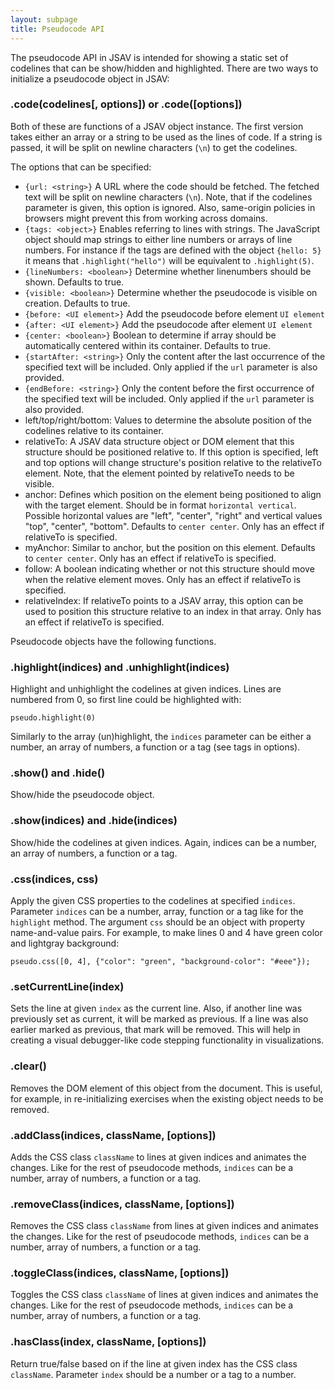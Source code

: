 ```yaml
---
layout: subpage
title: Pseudocode API
---
```


The pseudocode API in JSAV is intended for showing a static set of codelines that can be show/hidden and
  highlighted. There are two ways to initialize a pseudocode object in JSAV:

<h3 class="apimethod">.code(codelines[, options]) or .code([options])</h3>

Both of these are functions of a JSAV object instance. The first version takes either an array or a string 
  to be used as the lines of code. If a string is passed, it will be split on newline characters (```\n```)
  to get the codelines.

The options that can be specified:

 *  ```{url: <string>}``` A URL where the code should be fetched. The fetched text will be split on
    newline characters (```\n```). Note, that if the codelines parameter is given, this option is ignored. Also, same-origin
    policies in browsers might prevent this from working across domains.
 *  ```{tags: <object>}``` Enables referring to lines with strings. The JavaScript object should map strings to either line numbers or arrays of line numbers. For instance if the tags are defined with the object ```{hello: 5}``` it means that ```.highlight("hello")``` will be equivalent to ```.highlight(5)```.
 *  ```{lineNumbers: <boolean>}``` Determine whether linenumbers should be shown. Defaults to true. 
 *  ```{visible: <boolean>}``` Determine whether the pseudocode is visible on creation. Defaults to true.
 *  ```{before: <UI element>}``` Add the pseudocode before element ```UI element```
 *  ```{after: <UI element>}``` Add the pseudocode after element ```UI element```
 *  ```{center: <boolean>}``` Boolean to determine if array should be automatically centered
within its container. Defaults to true.
 *  ```{startAfter: <string>}``` Only the content after the last occurrence of the specified text will be included. Only
    applied if the ```url``` parameter is also provided.
 *  ```{endBefore: <string>}``` Only the content before the first occurrence of the specified text will be included. Only
    applied if the ```url``` parameter is also provided.
 * left/top/right/bottom: Values to determine the absolute position of the codelines relative to its container.
 * relativeTo: A JSAV data structure object or DOM element that this structure should be positioned relative to.
  If this option is specified, left and top options will change structure's position relative to the relativeTo
  element. Note, that the element pointed by relativeTo needs to be visible.
 * anchor: Defines which position on the element being positioned to align with the target element. Should be in 
  format ```horizontal vertical```. Possible horizontal values are "left", "center", "right" and vertical values "top", "center", "bottom". Defaults to ```center center```. Only has an effect if relativeTo is
  specified.
 * myAnchor: Similar to anchor, but the position on this element. Defaults to ```center center```. Only 
  has an effect if relativeTo is specified.
 * follow: A boolean indicating whether or not this structure should move when the relative element moves. Only
    has an effect if relativeTo is specified.
 * relativeIndex: If relativeTo points to a JSAV array, this option can be used to position this structure relative
  to an index in that array. Only has an effect if relativeTo is specified.

Pseudocode objects have the following functions.

<h3 class="apimethod">.highlight(indices) and .unhighlight(indices)</h3>

Highlight and unhighlight the codelines at given indices. Lines are numbered from 0, so first line could be highlighted with:

    pseudo.highlight(0)

Similarly to the array (un)highlight, the ```indices``` parameter can be either a number, an array of numbers, a function or a tag (see tags in options).

<h3 class="apimethod">.show() and .hide()</h3>

Show/hide the pseudocode object.

<h3 class="apimethod">.show(indices) and .hide(indices)</h3>

Show/hide the codelines at given indices. Again, indices can be a number, an array of numbers, a function or a tag.

<h3 class="apimethod">.css(indices, css)</h3>

Apply the given CSS properties to the codelines at specified ```indices```.
  Parameter ```indices``` can be a number, array, function or a tag like for 
  the ```highlight``` method.
  The argument ```css``` should be an object with property name-and-value pairs. For example, to make
  lines 0 and 4 have green color and lightgray background:

    pseudo.css([0, 4], {"color": "green", "background-color": "#eee"});

<h3 class="apimethod">.setCurrentLine(index)</h3>

Sets the line at given ```index``` as the current line. Also, if another line was previously set as current, it will be
  marked as previous. If a line was also earlier marked as previous, that mark will be removed. This will help in creating a 
  visual debugger-like code stepping functionality in visualizations.

<h3 class="apimethod">.clear()</h3>

Removes the DOM element of this object from the document. This is useful, for example, in 
re-initializing exercises when the existing object needs to be removed. 

<h3 class="apimethod">.addClass(indices, className, [options])</h3>

Adds the CSS class ```className``` to lines at given indices and animates the changes. Like for
  the rest of pseudocode methods, ```indices``` can be a number, array of numbers, a function or a tag.

<h3 class="apimethod">.removeClass(indices, className, [options])</h3>

Removes the CSS class ```className``` from lines at given indices and animates the changes. Like for
  the rest of pseudocode methods, ```indices``` can be a number, array of numbers, a function or a tag.

<h3 class="apimethod">.toggleClass(indices, className, [options])</h3>

Toggles the CSS class ```className``` of lines at  given indices and animates the changes. Like for
  the rest of pseudocode methods, ```indices``` can be a number, array of numbers, a function or a tag.

<h3 class="apimethod">.hasClass(index, className, [options])</h3>

Return true/false based on if the line at given index has the CSS class ```className```. Parameter
  ```index``` should be a number or a tag to a number.
